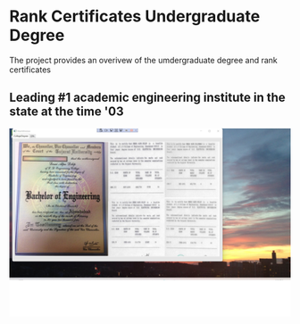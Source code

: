 # Rank Certificates Undergraduate Degree

The project provides an overivew of the umdergraduate degree and rank certificates

## Leading #1 academic engineering institute in the state at the time '03
![image](BachelorEngineering.jpg)
